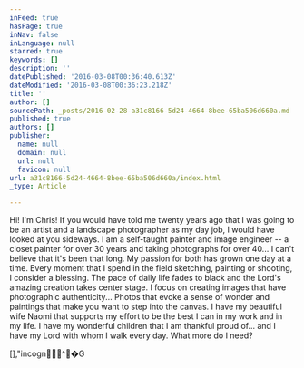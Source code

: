 ```yaml
---
inFeed: true
hasPage: true
inNav: false
inLanguage: null
starred: true
keywords: []
description: ''
datePublished: '2016-03-08T00:36:40.613Z'
dateModified: '2016-03-08T00:36:23.218Z'
title: ''
author: []
sourcePath: _posts/2016-02-28-a31c8166-5d24-4664-8bee-65ba506d660a.md
published: true
authors: []
publisher:
  name: null
  domain: null
  url: null
  favicon: null
url: a31c8166-5d24-4664-8bee-65ba506d660a/index.html
_type: Article

---
```

Hi! I'm Chris!  If you would
have told me twenty years ago that I was going to be an artist and a landscape photographer
as my day job, I would have looked at you sideways. I am a self-taught
painter and image engineer -- a closet painter for over 30 years and taking
photographs for over 40... I can't believe that it's been that long. My passion
for both has grown one day at a time. Every moment that I spend in the field sketching,
painting or shooting, I consider a blessing. The pace of daily life fades to
black and the Lord's amazing creation takes center stage. I focus on creating
images that have photographic authenticity... Photos that evoke a sense of wonder
and paintings that make you want to step into the canvas. I have my beautiful
wife Naomi that supports my effort to be the best I can in my work and in
my life. I have my wonderful children that I am thankful proud of... and I have
my Lord with whom I walk every day. What more do I need?

\[\],"incogn^�G